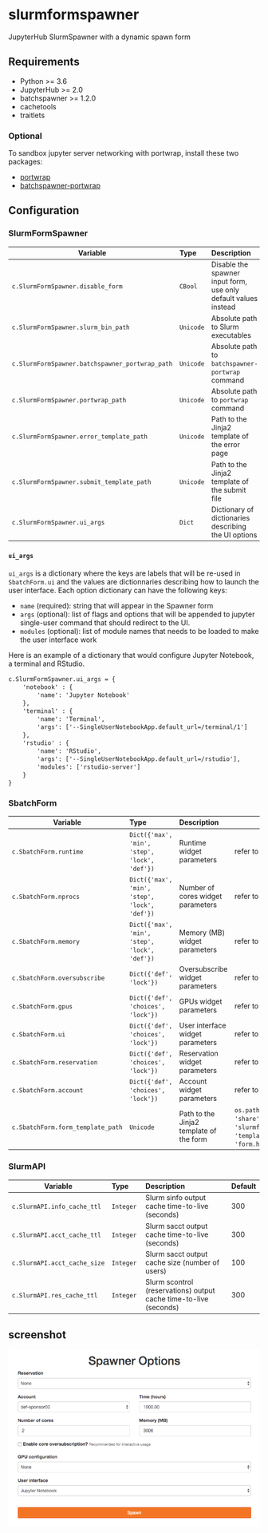 # slurmformspawner
JupyterHub SlurmSpawner with a dynamic spawn form

## Requirements

- Python >= 3.6
- JupyterHub >= 2.0
- batchspawner >= 1.2.0
- cachetools
- traitlets

### Optional

To sandbox jupyter server networking with portwrap, install these two packages:
- [portwrap](https://github.com/ryanlovett/portwrap)
- [batchspawner-portwrap](https://github.com/ryanlovett/batchspawner-portwrap)

## Configuration

### SlurmFormSpawner

| Variable                          | Type    | Description                                     | Default |
| --------------------------------- | :------ | :---------------------------------------------- | ------- |
| `c.SlurmFormSpawner.disable_form`    | `CBool` | Disable the spawner input form, use only default values instead | `False` |
| `c.SlurmFormSpawner.slurm_bin_path`  | `Unicode` | Absolute path to Slurm executables | `"/opt/slurm/bin"` |
| `c.SlurmFormSpawner.batchspawner_portwrap_path`  | `Unicode` | Absolute path to `batchspawner-portwrap` command | `""` |
| `c.SlurmFormSpawner.portwrap_path`  | `Unicode` | Absolute path to `portwrap` command | `""` |
| `c.SlurmFormSpawner.error_template_path` | `Unicode` | Path to the Jinja2 template of the error page | `os.path.join(sys.prefix, 'share',  'slurmformspawner', 'templates', 'error.html')` |
| `c.SlurmFormSpawner.submit_template_path` | `Unicode` | Path to the Jinja2 template of the submit file | `os.path.join(sys.prefix, 'share', 'slurmformspawner', 'templates', 'submit.sh')` |
| `c.SlurmFormSpawner.ui_args` | `Dict` | Dictionary of dictionaries describing the UI options | refer to `ui_args` section |

#### `ui_args`

`ui_args` is a dictionary where the keys are labels that will be re-used in `SbatchForm.ui` and the values are dictionnaries describing how to launch the user interface.
Each option dictionary can have the following keys:
- `name` (required): string that will appear in the Spawner form
- `args` (optional): list of flags and options that will be appended to jupyter single-user command that should redirect to the UI.
- `modules` (optional): list of module names that needs to be loaded to make the user interface work

Here is an example of a dictionary that would configure Jupyter Notebook, a terminal and RStudio.
```
c.SlurmFormSpawner.ui_args = {
    'notebook' : {
        'name': 'Jupyter Notebook'
    },
    'terminal' : {
        'name': 'Terminal',
        'args': ['--SingleUserNotebookApp.default_url=/terminal/1']
    },
    'rstudio' : {
        'name': 'RStudio',
        'args': ['--SingleUserNotebookApp.default_url=/rstudio'],
        'modules': ['rstudio-server']
    }
}
```

### SbatchForm

| Variable                          | Type    | Description                                     | Default |
| --------------------------------- | :------ | :---------------------------------------------- | ------- |
| `c.SbatchForm.runtime`  | `Dict({'max', 'min', 'step', 'lock', 'def'})` | Runtime widget parameters  | refer to `form.py`   |
| `c.SbatchForm.nprocs`  | `Dict({'max', 'min', 'step', 'lock', 'def'})` | Number of cores widget parameters | refer to `form.py` |
| `c.SbatchForm.memory`  | `Dict({'max', 'min', 'step', 'lock', 'def'})` | Memory (MB) widget parameters | refer to `form.py`    |
| `c.SbatchForm.oversubscribe`  | `Dict({'def', 'lock'})` | Oversubscribe widget parameters | refer to `form.py`  |
| `c.SbatchForm.gpus`  | `Dict({'def', 'choices', 'lock'})` | GPUs widget parameters | refer to `form.py`  |
| `c.SbatchForm.ui`  | `Dict({'def', 'choices', 'lock'})` | User interface widget parameters | refer to `form.py`  |
| `c.SbatchForm.reservation`  | `Dict({'def', 'choices', 'lock'})` | Reservation widget parameters | refer to `form.py`  |
| `c.SbatchForm.account`  | `Dict({'def', 'choices', 'lock'})` | Account widget parameters | refer to `form.py`  |
| `c.SbatchForm.form_template_path` | `Unicode` | Path to the Jinja2 template of the form | `os.path.join(sys.prefix, 'share',  'slurmformspawner', 'templates', 'form.html')` |

### SlurmAPI

| Variable                          | Type      | Description                                                       | Default |
| --------------------------------- | :-------- | :---------------------------------------------------------------- | ------- |
| `c.SlurmAPI.info_cache_ttl`       | `Integer` | Slurm sinfo output cache time-to-live (seconds)                   | 300     |
| `c.SlurmAPI.acct_cache_ttl`       | `Integer` | Slurm sacct output cache time-to-live (seconds)                   | 300     |
| `c.SlurmAPI.acct_cache_size`      | `Integer` | Slurm sacct output cache size (number of users)                   | 100     |
| `c.SlurmAPI.res_cache_ttl`        | `Integer` | Slurm scontrol (reservations) output cache time-to-live (seconds) | 300     |

## screenshot

![form_screenshot](screenshot.png "Form screenshot")
